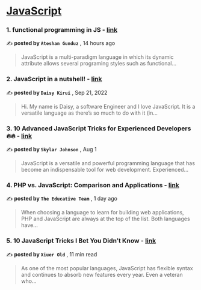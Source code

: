 
<h1><a href=https://medium.com/tag/javascript-development/recommended target="_blank" rel="noopener noreferrer">JavaScript</a></h1>
<h3>1. functional programming in JS - <a href=https://medium.com/@atshn.gunduz/functional-programming-in-js-6f43ec172018?source=tag_recommended_feed---------0-84----------javascript_development----------8900d7b2_cf1a_43e3_a59a_a87434c83ecb------- target="_blank" rel="noopener noreferrer">link</a></h3>

✍️ **posted by `Ateshan Gunduz`** <date> , 14 hours ago</date>

<blockquote>JavaScript is a multi-paradigm language in which its dynamic attribute allows several programing styles such as functional…</blockquote>

<h3>2. JavaScript in a nutshell! - <a href=https://medium.com/@daisykirui/javascript-in-a-nutshell-669dab5b6e78?source=tag_recommended_feed---------1-107----------javascript_development----------8900d7b2_cf1a_43e3_a59a_a87434c83ecb------- target="_blank" rel="noopener noreferrer">link</a></h3>

✍️ **posted by `Daisy Kirui`** <date> , Sep 21, 2022</date>

<blockquote>Hi. My name is Daisy, a software Engineer and I love JavaScript. It is a versatile language as there’s so much to do with it (in…</blockquote>

<h3>3. 10 Advanced JavaScript Tricks for Experienced Developers 🔥🔥 - <a href=https://medium.com/@codegirljs/10-advanced-javascript-tricks-for-experienced-developers-7e42b5b37d83?source=tag_recommended_feed---------2-85----------javascript_development----------8900d7b2_cf1a_43e3_a59a_a87434c83ecb------- target="_blank" rel="noopener noreferrer">link</a></h3>

✍️ **posted by `Skylar Johnson`** <date> , Aug 1</date>

<blockquote>JavaScript is a versatile and powerful programming language that has become an indispensable tool for web development. Experienced…</blockquote>

<h3>4. PHP vs. JavaScript: Comparison and Applications - <a href=https://medium.com/educative/php-vs-javascript-comparison-and-applications-cedf8e3bb665?source=tag_recommended_feed---------3-84----------javascript_development----------8900d7b2_cf1a_43e3_a59a_a87434c83ecb------- target="_blank" rel="noopener noreferrer">link</a></h3>

✍️ **posted by `The Educative Team`** <date> , 1 day ago</date>

<blockquote>When choosing a language to learn for building web applications, PHP and JavaScript are always at the top of the list. Both languages have…</blockquote>

<h3>5. 10 JavaScript Tricks I Bet You Didn’t Know - <a href=https://medium.com/javascript-in-plain-english/10-javascript-tricks-i-bet-you-didnt-know-58243196adad?source=tag_recommended_feed---------4-85----------javascript_development----------8900d7b2_cf1a_43e3_a59a_a87434c83ecb------- target="_blank" rel="noopener noreferrer">link</a></h3>

✍️ **posted by `Xiuer Old`** <date> , 11 min read</date>

<blockquote>As one of the most popular languages, JavaScript has flexible syntax and continues to absorb new features every year. Even a veteran who…</blockquote>

